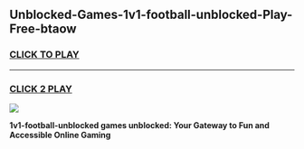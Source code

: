 
## Unblocked-Games-1v1-football-unblocked-Play-Free-btaow
<h3>
<a href="https://premium76.site?title=1v1-football-unblocked&ref=17A">CLICK TO PLAY</a></h3>
<hr>

<h3>
<a href="https://premium76.site?title=1v1-football-unblocked&ref=17A">CLICK 2 PLAY</a>
  
</h3>

<a href="https://premium76.site?title=1v1-football-unblocked&ref=17A"><img src="https://clearcache.store/games.png"></a>


**1v1-football-unblocked games unblocked: Your Gateway to Fun and Accessible Online Gaming**
